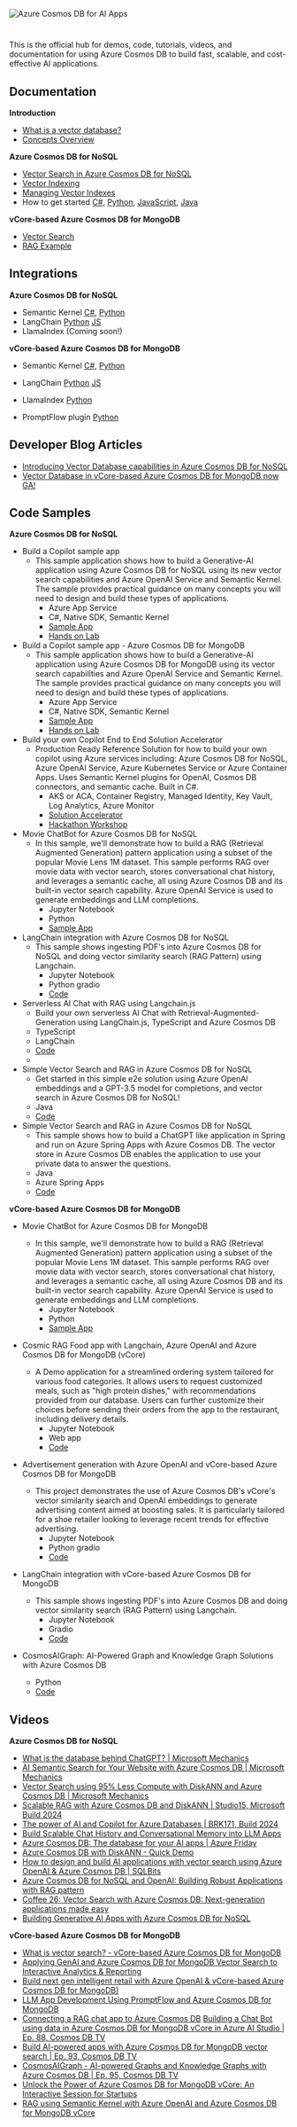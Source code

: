 ![Azure Cosmos DB for AI Apps](CosmosDBLogo.png)

#

This is the official hub for demos, code, tutorials, videos, and documentation for using Azure Cosmos DB to build fast, scalable, and cost-effective AI applications.

## Documentation

**Introduction**

- [What is a vector database?](https://learn.microsoft.com/azure/cosmos-db/vector-database)
- [Concepts Overview](https://learn.microsoft.com/azure/cosmos-db/gen-ai/vector-search-overview)

**Azure Cosmos DB for NoSQL**

- [Vector Search in Azure Cosmos DB for NoSQL](https://learn.microsoft.com/azure/cosmos-db/nosql/vector-search)
- [Vector Indexing](https://learn.microsoft.com/azure/cosmos-db/index-policy#vector-indexes)
- [Managing Vector Indexes](https://learn.microsoft.com/azure/cosmos-db/nosql/how-to-manage-indexing-policy?tabs=dotnetv3%2Cpythonv3#vector-indexing-policy-examples)
- How to get started [C#](https://learn.microsoft.com/azure/cosmos-db/nosql/how-to-dotnet-vector-index-query), [Python](https://learn.microsoft.com/azure/cosmos-db/nosql/how-to-python-vector-index-query), [JavaScript](https://learn.microsoft.com/azure/cosmos-db/nosql/how-to-javascript-vector-index-query), [Java](https://learn.microsoft.com/azure/cosmos-db/nosql/how-to-java-vector-index-query)

**vCore-based Azure Cosmos DB for MongoDB**

- [Vector Search ](https://learn.microsoft.com/azure/cosmos-db/mongodb/vcore/vector-search)
- [RAG Example](https://learn.microsoft.com/en-us/azure/cosmos-db/mongodb/vcore/rag)

## Integrations

**Azure Cosmos DB for NoSQL**

- Semantic Kernel [C#](https://github.com/microsoft/semantic-kernel/tree/main/dotnet/src/Connectors/Connectors.Memory.AzureCosmosDBNoSQL), [Python](https://github.com/microsoft/semantic-kernel/tree/main/python/semantic_kernel/connectors/memory/azure_cosmosdb_no_sql) 
- LangChain [Python](https://python.langchain.com/v0.2/docs/integrations/vectorstores/azure_cosmos_db_no_sql/) [JS](https://js.langchain.com/v0.2/docs/integrations/vectorstores/azure_cosmosdb_nosql/)
- LlamaIndex (Coming soon!)

**vCore-based Azure Cosmos DB for MongoDB**

- Semantic Kernel [C#](https://github.com/microsoft/semantic-kernel/tree/main/dotnet/src/Connectors/Connectors.Memory.AzureCosmosDBMongoDB), [Python](https://github.com/microsoft/semantic-kernel/tree/main/python/semantic_kernel/connectors/memory/azure_cosmosdb)
- LangChain [Python](https://python.langchain.com/v0.2/docs/integrations/vectorstores/azure_cosmos_db/) [JS](https://js.langchain.com/v0.2/docs/integrations/vectorstores/azure_cosmosdb_mongodb/)

- LlamaIndex [Python](https://docs.llamaindex.ai/en/stable/examples/vector_stores/AzureCosmosDBMongoDBvCoreDemo/)
- PromptFlow plugin [Python](https://github.com/microsoft/pf-azuredb)

## Developer Blog Articles

- [Introducing Vector Database capabilities in Azure Cosmos DB for NoSQL](https://devblogs.microsoft.com/cosmosdb/introducing-vector-database-capabilities-in-azure-cosmos-db-for-nosql/)
- [Vector Database in vCore-based Azure Cosmos DB for MongoDB now GA!](https://devblogs.microsoft.com/cosmosdb/mongodb-vcore-vector-search/)

## Code Samples

**Azure Cosmos DB for NoSQL**

- Build a Copilot sample app
  - This sample application shows how to build a Generative-AI application using Azure Cosmos DB for NoSQL using its new vector search capabilities and Azure OpenAI Service and Semantic Kernel. The sample provides practical guidance on many concepts you will need to design and build these types of applications.
    - Azure App Service
    - C#, Native SDK, Semantic Kernel
    - [Sample App](https://github.com/AzureCosmosDB/cosmosdb-nosql-copilot)
    - [Hands on Lab](https://github.com/AzureCosmosDB/cosmosdb-nosql-copilot/tree/start)
- Build a Copilot sample app - Azure Cosmos DB for MongoDB
  - This sample application shows how to build a Generative-AI application using Azure Cosmos DB for MongoDB using its  vector search capabilities and Azure OpenAI Service and Semantic Kernel. The sample provides practical guidance on many concepts you will need to design and build these types of applications.
    - Azure App Service
    - C#, Native SDK, Semantic Kernel
    - [Sample App](https://github.com/AzureCosmosDB/cosmosdb-mongo-copilot)
    - [Hands on Lab](https://github.com/AzureCosmosDB/cosmosdb-mongo-copilot/tree/start)
- Build your own Copilot End to End Solution Accelerator
  - Production Ready Reference Solution for how to build your own copilot using Azure services including: Azure Cosmos DB for NoSQL, Azure OpenAI Service, Azure Kubernetes Service or Azure Container Apps. Uses Semantic Kernel plugins for OpenAI, Cosmos DB connectors, and semantic cache. Built in C#.
    - AKS or ACA, Container Registry, Managed Identity, Key Vault, Log Analytics, Azure Monitor
    - [Solution Accelerator](https://github.com/Azure/buildyourowncopilot)
    - [Hackathon Workshop](https://github.com/microsoft/WhatTheHack)
- Movie ChatBot for Azure Cosmos DB for NoSQL
  - In this sample, we'll demonstrate how to build a RAG (Retrieval Augmented Generation) pattern application using a subset of the popular Movie Lens 1M dataset. This sample performs RAG over movie data with vector search, stores conversational chat history, and leverages a semantic cache, all using Azure Cosmos DB and its built-in vector search capability. Azure OpenAI Service is used to generate embeddings and LLM completions.
    - Jupyter Notebook
    - Python
    - [Sample App](https://github.com/AzureCosmosDB/Fabric-Conf-2024-Build-AI-Apps)
- LangChain integration with Azure Cosmos DB for NoSQL
  - This sample shows ingesting PDF's into Azure Cosmos DB for NoSQL and doing vector similarity search (RAG Pattern) using Langchain.
    - Jupyter Notebook
    - Python gradio
    - [Code](https://github.com/microsoft/AzureDataRetrievalAugmentedGenerationSamples/blob/main/Python/CosmosDB-NoSQL-Integrations/LangChain-CosmosDBNoSQL-AzureOpenAI.ipynb)
- Serverless AI Chat with RAG using Langchain.js
    - Build your own serverless AI Chat with Retrieval-Augmented-Generation using LangChain.js, TypeScript and Azure Cosmos DB
    - TypeScript
    - LangChain
    - [Code](https://github.com/Azure-Samples/serverless-chat-langchainjs)
    - 
- Simple Vector Search and RAG in Azure Cosmos DB for NoSQL
    - Get started in this simple e2e solution using Azure OpenAI embeddings and a GPT-3.5 model for completions, and vector search in Azure Cosmos DB for NoSQL!
    - Java
    - [Code](https://github.com/microsoft/AzureDataRetrievalAugmentedGenerationSamples/tree/main/Java/CosmosDB-NoSQL-VectorSearch)
- Simple Vector Search and RAG in Azure Cosmos DB for NoSQL
    - This sample shows how to build a ChatGPT like application in Spring and run on Azure Spring Apps with Azure Cosmos DB. The vector store in Azure Cosmos DB enables the application to use your private data to answer the questions.
    - Java
    - Azure Spring Apps
    - [Code](https://github.com/microsoft/AzureDataRetrievalAugmentedGenerationSamples/tree/main/Java/CosmosDB-NoSQL-RAG-Chatbot)


**vCore-based Azure Cosmos DB for MongoDB**

- Movie ChatBot for Azure Cosmos DB for MongoDB
  - In this sample, we'll demonstrate how to build a RAG (Retrieval Augmented Generation) pattern application using a subset of the popular Movie Lens 1M dataset. This sample performs RAG over movie data with vector search, stores conversational chat history, and leverages a semantic cache, all using Azure Cosmos DB and its built-in vector search capability. Azure OpenAI Service is used to generate embeddings and LLM completions.
    - Jupyter Notebook
    - Python
    - [Sample App](https://github.com/AzureCosmosDB/Fabric-Conf-2024-Build-AI-Apps)

- Cosmic RAG Food app with Langchain, Azure OpenAI and Azure Cosmos DB for MongoDB (vCore)
  - A Demo application for a streamlined ordering system tailored for various food categories. It allows users to request customized meals, such as "high protein dishes," with recommendations provided from our database. Users can further customize their choices before sending their orders from the app to the restaurant, including delivery details.
    - Jupyter Notebook
    - Web app
    - [Code](https://github.com/Azure-Samples/Cosmic-Food-RAG-app)
- Advertisement generation with Azure OpenAI and vCore-based Azure Cosmos DB for MongoDB
  - This project demonstrates the use of Azure Cosmos DB's vCore's vector similarity search and OpenAI embeddings to generate advertising content aimed at boosting sales. It is particularly tailored for a shoe retailer looking to leverage recent trends for effective advertising.
    - Jupyter Notebook
    - Python gradio
    - [Code](https://aka.ms/adgen)

- LangChain integration with vCore-based Azure Cosmos DB for MongoDB
  - This sample shows ingesting PDF's into Azure Cosmos DB and doing vector similarity search (RAG Pattern) using Langchain.
    - Jupyter Notebook
    - Gradio
    - [Code](https://github.com/microsoft/AzureDataRetrievalAugmentedGenerationSamples/blob/main/Python/CosmosDB-MongoDB-vCore-Integrations/LangChain-CosmosDBMongovCoreVectorSearch-AzureOpenAI.ipynb)

- CosmosAIGraph: AI-Powered Graph and Knowledge Graph Solutions with Azure Cosmos DB
  - Python
  - [Code](https://github.com/cjoakim/CosmosAIGraph)
  
## Videos

**Azure Cosmos DB for NoSQL**

- [What is the database behind ChatGPT? | Microsoft Mechanics](https://www.youtube.com/watch?v=6IIUtEFKJec)
- [AI Semantic Search for Your Website with Azure Cosmos DB | Microsoft Mechanics](https://www.youtube.com/watch?v=3T0K61VbnFw)
- [Vector Search using 95% Less Compute with DiskANN and Azure Cosmos DB | Microsoft Mechanics](https://www.youtube.com/watch?v=MlMPIYONvfQ)
- [Scalable RAG with Azure Cosmos DB and DiskANN | Studio15, Microsoft Build 2024](https://www.youtube.com/watch?v=-UkHbToopc4)
- [The power of AI and Copilot for Azure Databases | BRK171, Build 2024](https://www.youtube.com/watch?v=6VUfsY0kRxA)
- [Build Scalable Chat History and Conversational Memory into LLM Apps](https://www.youtube.com/watch?v=-m2ymy1Zyq8)
- [Azure Cosmos DB: The database for your AI apps | Azure Friday](https://www.youtube.com/watch?v=YYYrz0i2-Ao)
- [Azure Cosmos DB with DiskANN - Quick Demo](https://www.youtube.com/watch?v=u0ulNfZAxgc)
- [How to design and build AI applications with vector search using Azure OpenAI & Azure Cosmos DB | SQLBits](https://www.youtube.com/watch?v=KuslX-Aw5sQ)
- [Azure Cosmos DB for NoSQL and OpenAI: Building Robust Applications with RAG pattern](https://www.youtube.com/watch?v=E3okcKvpvHo)
- [Coffee 26: Vector Search with Azure Cosmos DB: Next-generation applications made easy](https://www.youtube.com/watch?v=pAt6flNRabk&pp=ygUZImNvc21vcyBkYiIgdmVjdG9yIHNlYXJjaA%3D%3D)
- [Building Generative AI Apps with Azure Cosmos DB for NoSQL](https://www.youtube.com/watch?v=eAbYC7B-NPo)

**vCore-based Azure Cosmos DB for MongoDB**

- [What is vector search? - vCore-based Azure Cosmos DB for MongoDB](https://www.youtube.com/watch?v=1YRvqzxXu68)
- [Applying GenAI and Azure Cosmos DB for MongoDB Vector Search to Interactive Analytics & Reporting](https://www.youtube.com/watch?v=-AynwwU7JUo)
- [Build next gen intelligent retail with Azure OpenAI & vCore-based Azure Cosmos DB for MongoDB)](https://www.youtube.com/watch?v=6Qyl_pnIwh4)
- [LLM App Development Using PromptFlow and Azure Cosmos DB for MongoDB](https://www.youtube.com/watch?)
- [Connecting a RAG chat app to Azure Cosmos DB](https://www.youtube.com/watch?v=cpbzQ-PfC4Y&pp)
[Building a Chat Bot using data in Azure Cosmos DB for MongoDB vCore in Azure AI Studio | Ep. 88, Cosmos DB TV](https://www.youtube.com/watch?v=9X0td5CoYmE)
- [Build AI-powered apps with Azure Cosmos DB for MongoDB vector search | Ep. 93, Cosmos DB TV](https://www.youtube.com/watch?v=MLY5Pc_tSXw&ppD)
- [CosmosAIGraph - AI-powered Graphs and Knowledge Graphs with Azure Cosmos DB | Ep. 95, Cosmos DB TV](https://www.youtube.com/watch?v=0alvRmEgIpQ)
- [Unlock the Power of Azure Cosmos DB for MongoDB vCore: An Interactive Session for Startups](https://www.youtube.com/watch?v=ehzz0Uhuvc4&pp)
- [RAG using Semantic Kernel with Azure OpenAI and Azure Cosmos DB for MongoDB vCore](https://www.youtube.com/watch?v=XHJj_M84X28)
  

